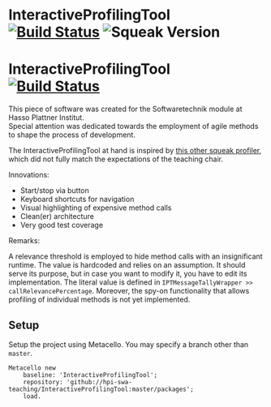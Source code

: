 # InteractiveProfilingTool [![Build Status](https://travis-ci.org/hpi-swa-teaching/InteractiveProfilingTool.svg?branch=master)](https://travis-ci.org/hpi-swa-teaching/InteractiveProfilingTool) ![Squeak Version](https://img.shields.io/badge/squeak-%3E5.0-informational.svg)

# InteractiveProfilingTool [![Build Status](https://travis-ci.org/hpi-swa-teaching/InteractiveProfilingTool.svg?branch=master)](https://travis-ci.org/hpi-swa-teaching/InteractiveProfilingTool)

This piece of software was created for the Softwaretechnik module at Hasso Plattner Institut.  
Special attention was dedicated towards the employment of agile methods to shape the process of development.

The InteractiveProfilingTool at hand is inspired by [this other squeak profiler](https://github.com/hpi-swa-teaching/SWT17-Project-05), which did not fully match the expectations of the teaching chair.

Innovations:
* Start/stop via button
* Keyboard shortcuts for navigation
* Visual highlighting of expensive method calls
* Clean(er) architecture
* Very good test coverage

Remarks:

A relevance threshold is employed to hide method calls with an insignificant runtime. The value is hardcoded and relies on an assumption. It should serve its purpose, but in case you want to modify it, you have to edit its implementation. The literal value is defined in `IPTMessageTallyWrapper >> callRelevancePercentage`. Moreover, the spy-on functionality that allows profiling of individual methods is not yet implemented.

## Setup

Setup the project using Metacello. You may specify a branch other than `master`.

```smalltalk
Metacello new
    baseline: 'InteractiveProfilingTool';
    repository: 'github://hpi-swa-teaching/InteractiveProfilingTool:master/packages';
    load.
```
